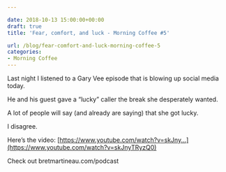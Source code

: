 ```yaml
---

date: 2018-10-13 15:00:00+00:00
draft: true
title: 'Fear, comfort, and luck - Morning Coffee #5'

url: /blog/fear-comfort-and-luck-morning-coffee-5
categories:
- Morning Coffee
---
```




 


Last night I listened to a Gary Vee episode that is blowing up social media today. 

He and his guest gave a “lucky” caller the break she desperately wanted. 

A lot of people will say (and already are saying) that she got lucky. 

I disagree.   

Here’s the video: [https://www.youtube.com/watch?v=skJny...](https://www.youtube.com/watch?v=skJnyTRyzQ0)  

Check out bretmartineau.com/podcast
